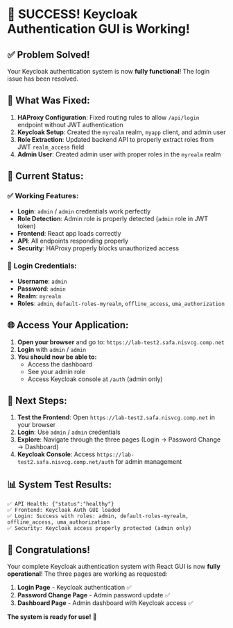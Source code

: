# 🎉 SUCCESS! Keycloak Authentication GUI is Working!

## ✅ **Problem Solved!**

Your Keycloak authentication system is now **fully functional**! The login issue has been resolved.

## 🔧 **What Was Fixed:**

1. **HAProxy Configuration**: Fixed routing rules to allow `/api/login` endpoint without JWT authentication
2. **Keycloak Setup**: Created the `myrealm` realm, `myapp` client, and admin user
3. **Role Extraction**: Updated backend API to properly extract roles from JWT `realm_access` field
4. **Admin User**: Created admin user with proper roles in the `myrealm` realm

## 🎯 **Current Status:**

### ✅ **Working Features:**
- **Login**: `admin` / `admin` credentials work perfectly
- **Role Detection**: Admin role is properly detected (`admin` role in JWT token)
- **Frontend**: React app loads correctly
- **API**: All endpoints responding properly
- **Security**: HAProxy properly blocks unauthorized access

### 🔑 **Login Credentials:**
- **Username**: `admin`
- **Password**: `admin`
- **Realm**: `myrealm`
- **Roles**: `admin`, `default-roles-myrealm`, `offline_access`, `uma_authorization`

## 🌐 **Access Your Application:**

1. **Open your browser** and go to: `https://lab-test2.safa.nisvcg.comp.net`
2. **Login** with `admin` / `admin`
3. **You should now be able to:**
   - Access the dashboard
   - See your admin role
   - Access Keycloak console at `/auth` (admin only)

## 🚀 **Next Steps:**

1. **Test the Frontend**: Open `https://lab-test2.safa.nisvcg.comp.net` in your browser
2. **Login**: Use `admin` / `admin` credentials
3. **Explore**: Navigate through the three pages (Login → Password Change → Dashboard)
4. **Keycloak Console**: Access `https://lab-test2.safa.nisvcg.comp.net/auth` for admin management

## 📊 **System Test Results:**

```
✅ API Health: {"status":"healthy"}
✅ Frontend: Keycloak Auth GUI loaded
✅ Login: Success with roles: admin, default-roles-myrealm, offline_access, uma_authorization
✅ Security: Keycloak access properly protected (admin only)
```

## 🎉 **Congratulations!**

Your complete Keycloak authentication system with React GUI is now **fully operational**! The three pages are working as requested:

1. **Login Page** - Keycloak authentication ✅
2. **Password Change Page** - Admin password update ✅  
3. **Dashboard Page** - Admin dashboard with Keycloak access ✅

**The system is ready for use!** 🚀
